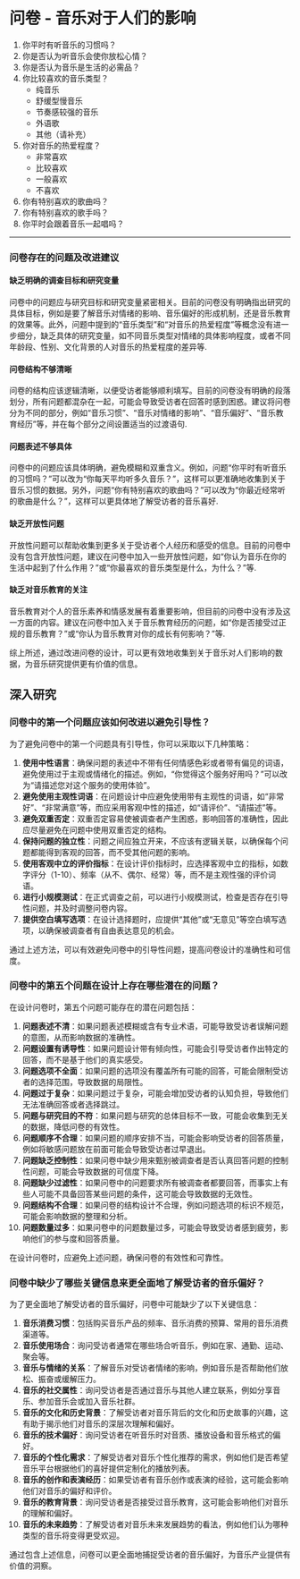 # 问卷 - 音乐对于人们的影响

1. 你平时有听音乐的习惯吗？
2. 你是否认为听音乐会使你放松心情？
3. 你是否认为音乐是生活的必需品？
4. 你比较喜欢的音乐类型？
   - 纯音乐
   - 舒缓型慢音乐
   - 节奏感较强的音乐
   - 外语歌
   - 其他（请补充）
5. 你对音乐的热爱程度？
   - 非常喜欢
   - 比较喜欢
   - 一般喜欢
   - 不喜欢
6. 你有特别喜欢的歌曲吗？
7. 你有特别喜欢的歌手吗？
8. 你平时会跟着音乐一起唱吗？

------

### 问卷存在的问题及改进建议

#### 缺乏明确的调查目标和研究变量

问卷中的问题应与研究目标和研究变量紧密相关。目前的问卷没有明确指出研究的具体目标，例如是要了解音乐对情绪的影响、音乐偏好的形成机制，还是音乐教育的效果等。此外，问题中提到的“音乐类型”和“对音乐的热爱程度”等概念没有进一步细分，缺乏具体的研究变量，如不同音乐类型对情绪的具体影响程度，或者不同年龄段、性别、文化背景的人对音乐的热爱程度的差异等.

#### 问卷结构不够清晰

问卷的结构应该逻辑清晰，以便受访者能够顺利填写。目前的问卷没有明确的段落划分，所有问题都混杂在一起，可能会导致受访者在回答时感到困惑。建议将问卷分为不同的部分，例如“音乐习惯”、“音乐对情绪的影响”、“音乐偏好”、“音乐教育经历”等，并在每个部分之间设置适当的过渡语句.

#### 问题表述不够具体

问卷中的问题应该具体明确，避免模糊和双重含义。例如，问题“你平时有听音乐的习惯吗？”可以改为“你每天平均听多久音乐？”，这样可以更准确地收集到关于音乐习惯的数据。另外，问题“你有特别喜欢的歌曲吗？”可以改为“你最近经常听的歌曲是什么？”，这样可以更具体地了解受访者的音乐喜好.

#### 缺乏开放性问题

开放性问题可以帮助收集到更多关于受访者个人经历和感受的信息。目前的问卷中没有包含开放性问题，建议在问卷中加入一些开放性问题，如“你认为音乐在你的生活中起到了什么作用？”或“你最喜欢的音乐类型是什么，为什么？”等.

#### 缺乏对音乐教育的关注

音乐教育对个人的音乐素养和情感发展有着重要影响，但目前的问卷中没有涉及这一方面的内容。建议在问卷中加入关于音乐教育经历的问题，如“你是否接受过正规的音乐教育？”或“你认为音乐教育对你的成长有何影响？”等.

综上所述，通过改进问卷的设计，可以更有效地收集到关于音乐对人们影响的数据，为音乐研究提供更有价值的信息。

## **深入研究**

### **问卷中的第一个问题应该如何改进以避免引导性？**

为了避免问卷中的第一个问题具有引导性，你可以采取以下几种策略：

1. **使用中性语言**：确保问题的表述中不带有任何情感色彩或者带有偏见的词语，避免使用过于主观或情绪化的描述。例如，“你觉得这个服务好用吗？”可以改为“请描述您对这个服务的使用体验”。
2. **避免使用主观性词语**：在问题设计中应避免使用带有主观性的词语，如“非常好”、“非常满意”等，而应采用客观中性的描述，如“请评价”、“请描述”等。
3. **避免双重否定**：双重否定容易使被调查者产生困惑，影响回答的准确性，因此应尽量避免在问题中使用双重否定的结构。
4. **保持问题的独立性**：问题之间应独立开来，不应该有逻辑关联，以确保每个问题都能得到客观的回答，而不受其他问题的影响。
5. **使用客观中立的评价指标**：在设计评价指标时，应选择客观中立的指标，如数字评分（1-10）、频率（从不、偶尔、经常）等，而不是主观性强的评价词语。
6. **进行小规模测试**：在正式调查之前，可以进行小规模测试，检查是否存在引导性问题，并及时调整问卷内容。
7. **提供空白填写选项**：在设计选择题时，应提供“其他”或“无意见”等空白填写选项，以确保被调查者有自由表达意见的机会。

通过上述方法，可以有效避免问卷中的引导性问题，提高问卷设计的准确性和可信度。

### **问卷中的第五个问题在设计上存在哪些潜在的问题？**

在设计问卷时，第五个问题可能存在的潜在问题包括：

1. **问题表述不清**：如果问题表述模糊或含有专业术语，可能导致受访者误解问题的意图，从而影响数据的准确性。
2. **问题设置有诱导性**：如果问题设计带有倾向性，可能会引导受访者作出特定的回答，而不是基于他们的真实感受。
3. **问题选项不全面**：如果问题的选项没有覆盖所有可能的回答，可能会限制受访者的选择范围，导致数据的局限性。
4. **问题过于复杂**：如果问题过于复杂，可能会增加受访者的认知负担，导致他们无法准确回答或者选择跳过。
5. **问题与研究目的不符**：如果问题与研究的总体目标不一致，可能会收集到无关的数据，降低问卷的有效性。
6. **问题顺序不合理**：如果问题的顺序安排不当，可能会影响受访者的回答质量，例如将敏感问题放在前面可能会导致受访者过早退出。
7. **问题缺乏控制性**：如果问卷中缺少用来甄别被调查者是否认真回答问题的控制性问题，可能会导致数据的可信度下降。
8. **问题缺少过滤性**：如果问卷中的问题要求所有被调查者都要回答，而事实上有些人可能不具备回答某些问题的条件，这可能会导致数据的无效性。
9. **问题结构不合理**：如果问卷的结构设计不合理，例如问题选项的标识不规范，可能会影响数据的整理和分析。
10. **问题数量过多**：如果问卷中的问题数量过多，可能会导致受访者感到疲劳，影响他们的参与度和回答质量。

在设计问卷时，应避免上述问题，确保问卷的有效性和可靠性。

### **问卷中缺少了哪些关键信息来更全面地了解受访者的音乐偏好？**

为了更全面地了解受访者的音乐偏好，问卷中可能缺少了以下关键信息：

1. **音乐消费习惯**：包括购买音乐产品的频率、音乐消费的预算、常用的音乐消费渠道等。
2. **音乐使用场合**：询问受访者通常在哪些场合听音乐，例如在家、通勤、运动、聚会等。
3. **音乐与情绪的关系**：了解音乐对受访者情绪的影响，例如音乐是否帮助他们放松、振奋或缓解压力。
4. **音乐的社交属性**：询问受访者是否通过音乐与其他人建立联系，例如分享音乐、参加音乐会或加入音乐社群。
5. **音乐的文化和历史背景**：了解受访者对音乐背后的文化和历史故事的兴趣，这有助于揭示他们对音乐的深层次理解和偏好。
6. **音乐的技术偏好**：询问受访者在听音乐时对音质、播放设备和音乐格式的偏好。
7. **音乐的个性化需求**：了解受访者对音乐个性化推荐的需求，例如他们是否希望音乐平台根据他们的喜好提供定制化的播放列表。
8. **音乐的创作和表演经历**：如果受访者有音乐创作或表演的经验，这可能会影响他们对音乐的偏好和评价。
9. **音乐的教育背景**：询问受访者是否接受过音乐教育，这可能会影响他们对音乐的理解和偏好。
10. **音乐的未来趋势**：了解受访者对音乐未来发展趋势的看法，例如他们认为哪种类型的音乐将变得更受欢迎。

通过包含上述信息，问卷可以更全面地捕捉受访者的音乐偏好，为音乐产业提供有价值的洞察。